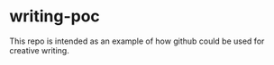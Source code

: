 writing-poc
===========

This repo is intended as an example of how github could be used for creative writing.
